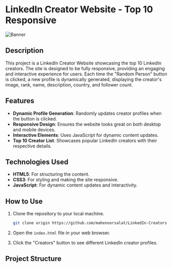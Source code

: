 # LinkedIn Creator Website - Top 10 Responsive

![Banner](https://media.licdn.com/dms/image/C560DAQFDC4csFOZxCQ/learning-public-crop_288_512/0/1631902349450?e=2147483647&v=beta&t=SIWWHeseYvLTqg3SENydcIYaMCET4MSTmOcSh1VXOeg)

## Description

This project is a LinkedIn Creator Website showcasing the top 10 LinkedIn creators. The site is designed to be fully responsive, providing an engaging and interactive experience for users. Each time the "Random Person" button is clicked, a new profile is dynamically generated, displaying the creator's image, rank, name, description, country, and follower count.

## Features

- **Dynamic Profile Generation**: Randomly updates creator profiles when the button is clicked.
- **Responsive Design**: Ensures the website looks great on both desktop and mobile devices.
- **Interactive Elements**: Uses JavaScript for dynamic content updates.
- **Top 10 Creator List**: Showcases popular LinkedIn creators with their respective details.

## Technologies Used

- **HTML5**: For structuring the content.
- **CSS3**: For styling and making the site responsive.
- **JavaScript**: For dynamic content updates and interactivity.

## How to Use

1. Clone the repository to your local machine.
    ```bash
    git clone origin https://github.com/mahenoorsalat/LinkedIn-Creators.git
    ```

2. Open the `index.html` file in your web browser.

3. Click the "Creators" button to see different LinkedIn creator profiles.

## Project Structure

